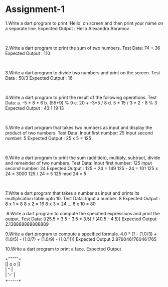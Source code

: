 # Assignment-1

1.Write a dart program to print 'Hello' on screen and then print your name on a separate line.
Expected Output :
Hello
Alexandra Abramov

 

2.Write a dart program to print the sum of two numbers.
Test Data:
74 + 36
Expected Output :
110

 

3.Write a dart program to divide two numbers and print on the screen.
Test Data :
50/3
Expected Output :
16

 

4.Write a dart program to print the result of the following operations.
Test Data:
a. -5 + 8 * 6
b. (55+9) % 9
c. 20 + -3*5 / 8
d. 5 + 15 / 3 * 2 - 8 % 3
Expected Output :
43
1
19
13

 

5.Write a dart program that takes two numbers as input and display the product of two numbers.
Test Data:
Input first number: 25
Input second number: 5
Expected Output :
25 x 5 = 125

 

6.Write a dart program to print the sum (addition), multiply, subtract, divide and remainder of two numbers.
Test Data:
Input first number: 125
Input second number: 24
Expected Output :
125 + 24 = 149
125 - 24 = 101
125 x 24 = 3000
125 / 24 = 5
125 mod 24 = 5

 

7.Write a dart program that takes a number as input and prints its multiplication table upto 10.
Test Data:
Input a number: 8
Expected Output :
8 x 1 = 8
8 x 2 = 16
8 x 3 = 24
...
8 x 10 = 80

 8.Write a dart program to compute the specified expressions and print the output.
Test Data:
((25.5 * 3.5 - 3.5 * 3.5) / (40.5 - 4.5))
Expected Output
2.138888888888889

9.Write a dart program to compute a specified formula.
4.0 * (1 - (1.0/3) + (1.0/5) - (1.0/7) + (1.0/9) - (1.0/11))
Expected Output
2.9760461760461765

10.Write a dart program to print a face.
Expected Output

 +"""""+                                                 
[| o o |]                                                
 |  ^  |                                                 
 | '-' |                                                 
 +-----+
